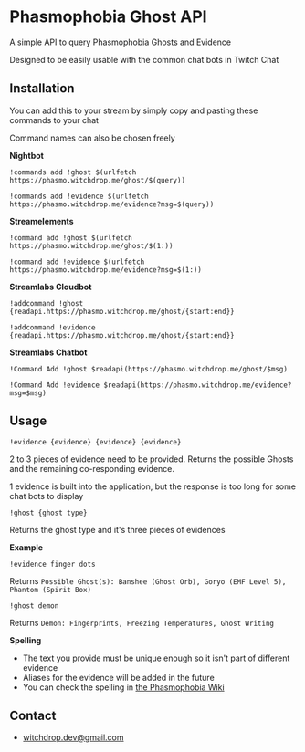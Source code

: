 # Phasmophobia Ghost API

A simple API to query Phasmophobia Ghosts and Evidence

Designed to be easily usable with the common chat bots in Twitch Chat

## Installation
You can add this to your stream by simply copy and pasting these commands to your chat

Command names can also be chosen freely

**Nightbot**
```
!commands add !ghost $(urlfetch https://phasmo.witchdrop.me/ghost/$(query))
```
```
!commands add !evidence $(urlfetch https://phasmo.witchdrop.me/evidence?msg=$(query))
```
**Streamelements**
```
!command add !ghost $(urlfetch https://phasmo.witchdrop.me/ghost/$(1:))
```
```
!command add !evidence $(urlfetch https://phasmo.witchdrop.me/evidence?msg=$(1:))
```
**Streamlabs Cloudbot**
```
!addcommand !ghost {readapi.https://phasmo.witchdrop.me/ghost/{start:end}}
```
```
!addcommand !evidence {readapi.https://phasmo.witchdrop.me/ghost/{start:end}}
```
**Streamlabs Chatbot**
```
!Command Add !ghost $readapi(https://phasmo.witchdrop.me/ghost/$msg)
```
```
!Command Add !evidence $readapi(https://phasmo.witchdrop.me/evidence?msg=$msg)
```
## Usage
```
!evidence {evidence} {evidence} {evidence}
```
2 to 3 pieces of evidence need to be provided. Returns the possible Ghosts and the remaining co-responding evidence. 

1 evidence is built into the application, but the response is too long for some chat bots to display
```
!ghost {ghost type}
```
Returns the ghost type and it's three pieces of evidences

**Example**
```
!evidence finger dots
```
Returns `Possible Ghost(s): Banshee (Ghost Orb), Goryo (EMF Level 5), Phantom (Spirit Box)`
```
!ghost demon
```
Returns `Demon: Fingerprints, Freezing Temperatures, Ghost Writing`

**Spelling**

* The text you provide must be unique enough so it isn't part of different evidence 
* Aliases for the evidence will be added in the future 
* You can check the spelling in [the Phasmophobia Wiki](https://phasmophobia.fandom.com/wiki/Evidence#Ghost_Evidence)
## Contact
* [witchdrop.dev@gmail.com](mailto:witchdrop.dev@gmail.com)
